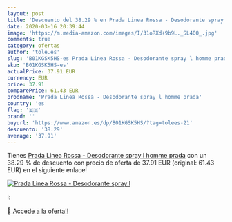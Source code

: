 ```yaml
---
layout: post
title: 'Descuento del 38.29 % en Prada Linea Rossa - Desodorante spray l '
date: 2020-03-16 20:39:44
image: 'https://m.media-amazon.com/images/I/31oRXd+9b9L._SL400_.jpg'
comments: true
category: ofertas
author: 'tole.es'
slug: 'B01KGSK5HS-es Prada Linea Rossa - Desodorante spray l homme prada'
sku: 'B01KGSK5HS-es'
actualPrice: 37.91 EUR
currency: EUR
price: 37.91
comparePrice: 61.43 EUR
prodname: 'Prada Linea Rossa - Desodorante spray l homme prada'
country: 'es'
flag: '🇪🇸'
brand: ''
buyurl: 'https://www.amazon.es/dp/B01KGSK5HS/?tag=tolees-21'
descuento: '38.29'
average: '37.91'
---
```


Tienes [Prada Linea Rossa - Desodorante spray l homme prada](https://www.amazon.es/dp/B01KGSK5HS/?tag=tolees-21) con un 38.29 % de descuento con precio de oferta de 37.91 EUR (original: 61.43 EUR) en el siguiente enlace!

[![Prada Linea Rossa - Desodorante spray l ](https://m.media-amazon.com/images/I/31oRXd+9b9L._SL400_.jpg)](https://www.amazon.es/dp/B01KGSK5HS/?tag=tolees-21)

ℹ️:


[🛒 Accede a la oferta!!](https://www.amazon.es/dp/B01KGSK5HS/?tag=tolees-21)
